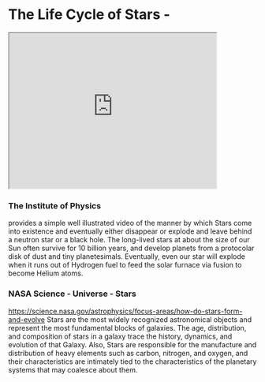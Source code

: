 # The Life Cycle of Stars - 

<iframe width="420" height="315" src="https://www.youtube.com/embed/PM9CQDlQI0A"> </iframe>

### The Institute of Physics 
provides a simple well illustrated video of the manner by which Stars come into existence and eventually either disappear or explode and leave behind a neutron star or a black hole.  The long-lived stars at about the size of our Sun often survive for 10 billion years, and develop planets from a protocolar disk of dust and tiny planetesimals.  Eventually, even our star will explode when it runs out of Hydrogen fuel to feed the solar furnace via fusion to become Helium atoms.  

### NASA Science - Universe - Stars  
https://science.nasa.gov/astrophysics/focus-areas/how-do-stars-form-and-evolve   Stars are the most widely recognized astronomical objects and represent the most fundamental blocks of galaxies.  The age, distribution, and composition of stars in a galaxy trace the history, dynamics, and evolution of that Galaxy.  Also, Stars are responsible for the manufacture and distribution of heavy elements such as carbon, nitrogen, and oxygen, and their characteristics are intimately tied to the characteristics of the planetary systems that may coalesce about them.

